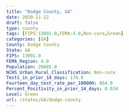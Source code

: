 ```yaml
---
title: "Dodge County, GA"
date: 2020-11-22
draft: false
type: county
tags: [FIPS:13091.0,FEMA:4.0,Non-core,Green]
categories: [GA]
County: Dodge County
State: GA
FIPS: 13091.0
FEMA_Region: 4.0
Population: 20605.0
NCHS_Urban_Rural_Classification: Non-core
Tests_in_prior_14_days: 178.0
Fourteen_day_test_rate_per_100000: 864.0
Percent_Positivity_in_prior_14_days: 0.034
Level: Green
url: /states/GA/dodge-county
---
```



